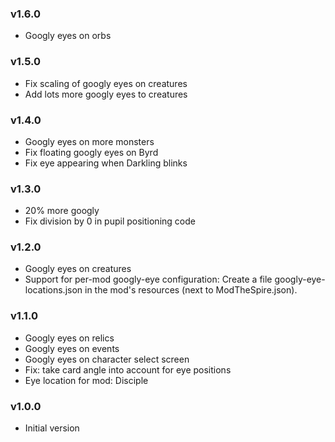 ### v1.6.0
* Googly eyes on orbs

### v1.5.0
* Fix scaling of googly eyes on creatures
* Add lots more googly eyes to creatures

### v1.4.0
* Googly eyes on more monsters
* Fix floating googly eyes on Byrd
* Fix eye appearing when Darkling blinks

### v1.3.0
* 20% more googly
* Fix division by 0 in pupil positioning code

### v1.2.0
* Googly eyes on creatures
* Support for per-mod googly-eye configuration:
  Create a file googly-eye-locations.json in the mod's resources (next to ModTheSpire.json).

### v1.1.0
* Googly eyes on relics
* Googly eyes on events
* Googly eyes on character select screen
* Fix: take card angle into account for eye positions
* Eye location for mod: Disciple

### v1.0.0
* Initial version
